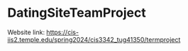 # DatingSiteTeamProject

Website link: https://cis-iis2.temple.edu/spring2024/cis3342_tug41350/termproject
